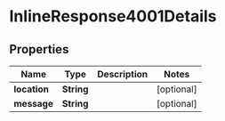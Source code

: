 
# InlineResponse4001Details

## Properties
Name | Type | Description | Notes
------------ | ------------- | ------------- | -------------
**location** | **String** |  |  [optional]
**message** | **String** |  |  [optional]



